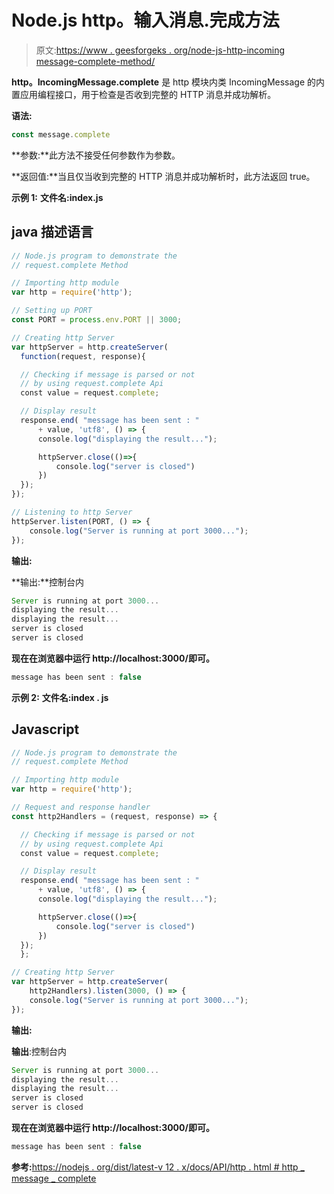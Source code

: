 # Node.js http。输入消息.完成方法

> 原文:[https://www . geesforgeks . org/node-js-http-incoming message-complete-method/](https://www.geeksforgeeks.org/node-js-http-incomingmessage-complete-method/)

**http。IncomingMessage.complete** 是 http 模块内类 IncomingMessage 的内置应用编程接口，用于检查是否收到完整的 HTTP 消息并成功解析。

**语法:**

```js
const message.complete
```

**参数:**此方法不接受任何参数作为参数。

**返回值:**当且仅当收到完整的 HTTP 消息并成功解析时，此方法返回 true。

**示例 1:** **文件名:index.js**

## java 描述语言

```js
// Node.js program to demonstrate the  
// request.complete Method 

// Importing http module 
var http = require('http'); 

// Setting up PORT 
const PORT = process.env.PORT || 3000; 

// Creating http Server 
var httpServer = http.createServer(
  function(request, response){ 

  // Checking if message is parsed or not
  // by using request.complete Api
  const value = request.complete;

  // Display result
  response.end( "message has been sent : " 
      + value, 'utf8', () => { 
      console.log("displaying the result..."); 

      httpServer.close(()=>{
          console.log("server is closed")
      })
  }); 
}); 

// Listening to http Server 
httpServer.listen(PORT, () => { 
    console.log("Server is running at port 3000..."); 
});
```

**输出:**

**输出:**控制台内

```js
Server is running at port 3000...
displaying the result...
displaying the result...
server is closed
server is closed
```

**现在在浏览器中运行 http://localhost:3000/即可。**

```js
message has been sent : false
```

**示例 2:** **文件名:index . js**

## Javascript

```js
// Node.js program to demonstrate the  
// request.complete Method 

// Importing http module 
var http = require('http'); 

// Request and response handler 
const http2Handlers = (request, response) => { 

  // Checking if message is parsed or not
  // by using request.complete Api
  const value = request.complete;

  // Display result
  response.end( "message has been sent : " 
      + value, 'utf8', () => { 
      console.log("displaying the result..."); 

      httpServer.close(()=>{
          console.log("server is closed")
      })
  });
  }; 

// Creating http Server 
var httpServer = http.createServer(
    http2Handlers).listen(3000, () => { 
    console.log("Server is running at port 3000..."); 
});
```

**输出:**

**输出**:控制台内

```js
Server is running at port 3000...
displaying the result...
displaying the result...
server is closed
server is closed
```

**现在在浏览器中运行 http://localhost:3000/即可。**

```js
message has been sent : false
```

**参考:**[https://nodejs . org/dist/latest-v 12 . x/docs/API/http . html # http _ message _ complete](https://nodejs.org/dist/latest-v12.x/docs/api/http.html#http_message_complete)